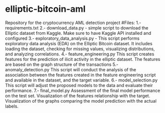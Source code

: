 # elliptic-bitcoin-aml
Repository for the cryptocurrency AML detection project
#Files:
1.- requirements.txt 
2.- download_data.py - simple script to download the Elliptic dataset from Kaggle. Make sure to have Kaggle API installed and configured
3.- exploratory_data_analysis.py - This script performs exploratory data analysis (EDA) on the Elliptic Bitcoin dataset. It includes loading the dataset, checking for missing values, visualizing distributions, and analyzing correlations.
4.- feature_engineering.py This script creates features for the prediction of ilicit activity in the elliptic dataset. The features are based on the graph structure of the transactions 
5.- anomaly_detection.py This script will conduct the analysis of the association between the features created in the feature engineering script and available in the dataset, and the target variable.
6.- model_selection.py This script will adjust the proposed models to the data and evaluate their performance.
7.- final_model.py Assessment of the final model performance on the test set. Visualization of the features relationship with the target. Visualization of the graphs comparing the model prediction with the actual labels. 

